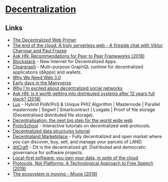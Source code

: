 # [Decentralization](http://en.wikipedia.org/wiki/Decentralization)

## Links

- [The Decentralized Web Primer](https://flyingzumwalt.gitbooks.io/decentralized-web-primer/content/)
- [The end of the cloud: A truly serverless web - A fireside chat with Viktor Charypar and Paul Frazee](https://www.youtube.com/watch?v=YFzr6vSNrrc)
- [Ask HN: Recommendations for Peer to Peer Frameworks (2018)](https://news.ycombinator.com/item?id=16785878)
- [Blockstack](https://blockstack.org/) - New Internet for Decentralized Apps.
- [Cleargraph](https://github.com/dsys/cleargraph) - Multi-purpose GraphQL runtime for decentralized applications (dApps) and wallets.
- [Why We Need Web 3.0](https://breakermag.com/why-we-need-web-3-0/)
- [Early days in the Manyverse](https://staltz.com/early-days-in-the-manyverse.html)
- [Why I'm excited about decentralized social networks](https://tinysubversions.com/notes/decentralized-social-networks/)
- [Ask HN: Is it worth getting into distributed systems after 12 years full stack? (2018)](https://news.ycombinator.com/item?id=18370749)
- [Lux](https://github.com/LUX-Core/lux) - Hybrid PoW/PoS & Unique PHI2 Algorithm | Masternode | Parallel masternode | Segwit | Smartcontract | Luxgate | Proof of file storage (Decentralised distributed file storage).
- [Decentralisation: the next big step for the world wide web](https://www.theguardian.com/technology/2018/sep/08/decentralisation-next-big-step-for-the-world-wide-web-dweb-data-internet-censorship-brewster-kahle)
- [ProtoSchool](https://proto.school/#/) - Interactive tutorials on decentralized web protocols.
- [Decentralized data structures tutorial](https://proto.school/#/data-structures/01)
- [Decentraland Marketplace](https://decentraland.org/) - Fully decentralized and open market where you can discover, buy, sell, and manage your parcels of LAND.
- [ditCraft](https://ditcraft.io/) - Dit is the decentralized git. Distributed and democratic governance for software projects.
- [Local-first software: you own your data, in spite of the cloud](https://blog.acolyer.org/2019/11/20/local-first-software/)
- [Protocols, Not Platforms: A Technological Approach to Free Speech (2019)](https://knightcolumbia.org/content/protocols-not-platforms-a-technological-approach-to-free-speech)
- [The ecosystem is moving - Moxie (2019)](https://www.youtube.com/watch?v=Nj3YFprqAr8)

